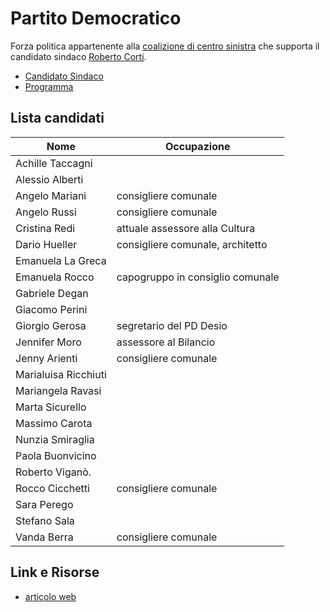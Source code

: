 # Partito Democratico

Forza politica appartenente alla [coalizione di centro sinistra](coalizione-di-centro-sinistra.md) che supporta il candidato sindaco [Roberto Corti](coalizione-di-centro-sinistra.md#roberto-corti-candidato-sindaco).

- [Candidato Sindaco](coalizione-di-centro-sinistra.md#roberto-corti-candidato-sindaco)
- [Programma](coalizione-di-centro-sinistra.md#programma)

## Lista candidati

| Nome | Occupazione |
|------|-------------|
| Achille Taccagni | |
| Alessio Alberti | |
| Angelo Mariani | consigliere comunale |
| Angelo Russi | consigliere comunale |
| Cristina Redi | attuale assessore alla Cultura |
| Dario Hueller | consigliere comunale, architetto |
| Emanuela La Greca |
| Emanuela Rocco | capogruppo in consiglio comunale |
| Gabriele Degan |
| Giacomo Perini |
| Giorgio Gerosa | segretario del PD Desio |
| Jennifer Moro | assessore al Bilancio |
| Jenny Arienti | consigliere comunale |
| Marialuisa Ricchiuti | |
| Mariangela Ravasi | |
| Marta Sicurello | |
| Massimo Carota | |
| Nunzia Smiraglia | |
| Paola Buonvicino | |
| Roberto Viganò. | |
| Rocco Cicchetti | consigliere comunale |
| Sara Perego | |
| Stefano Sala | |
| Vanda Berra | consigliere comunale |

## Link e Risorse

- [articolo web](http://www.pddesio.com/?p=836)
